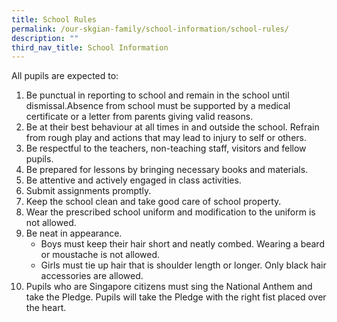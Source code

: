 ```yaml
---
title: School Rules
permalink: /our-skgian-family/school-information/school-rules/
description: ""
third_nav_title: School Information
---
```


<p>All pupils are expected to:</p>
<ol>
<li>Be punctual in reporting to school and remain in the school until dismissal.Absence from school must be supported by a medical certificate or a letter from parents giving valid reasons.</li>
<li>Be at their best behaviour at all times in and outside the school. Refrain from rough play and actions that may lead to injury to self or others.</li>
<li>Be respectful to the teachers, non-teaching staff, visitors and fellow pupils.</li>
<li>Be prepared for lessons by bringing necessary books and materials.</li>
<li>Be attentive and actively engaged in class activities.</li>
<li>Submit assignments promptly.</li>
<li>Keep the school clean and take good care of school property.</li>
<li>Wear the prescribed school uniform and modification to the uniform is not allowed.</li>
<li>Be neat in appearance.
<ul>
<li>Boys must keep their hair short and neatly combed. Wearing a beard or moustache is not allowed.</li>
<li>Girls must tie up hair that is shoulder length or longer. Only black hair accessories are allowed.</li>
</ul>
</li>
<li>Pupils who are Singapore citizens must sing the National Anthem and take the Pledge. Pupils will take the Pledge with the right fist placed over the heart.</li>
</ol>